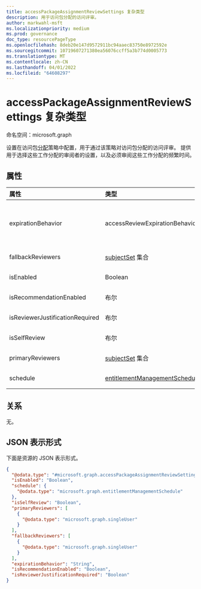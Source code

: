 ```yaml
---
title: accessPackageAssignmentReviewSettings 复杂类型
description: 用于访问包分配的访问评审。
author: markwahl-msft
ms.localizationpriority: medium
ms.prod: governance
doc_type: resourcePageType
ms.openlocfilehash: 8deb20e147d9572911bc94aaec83750e8972592e
ms.sourcegitcommit: 10719607271380ea56076ccff5a3b774d0005773
ms.translationtype: MT
ms.contentlocale: zh-CN
ms.lasthandoff: 04/01/2022
ms.locfileid: "64608297"
---
```

# <a name="accesspackageassignmentreviewsettings-complex-type"></a>accessPackageAssignmentReviewSettings 复杂类型

命名空间：microsoft.graph

设置在访问包[分配](accesspackageassignmentpolicy.md)策略中配置，用于通过该策略对访问包分配的访问评审。 提供用于选择这些工作分配的审阅者的设置，以及必须审阅这些工作分配的频繁时间。

## <a name="properties"></a>属性
|属性|类型|Description|
|:---|:---|:---|
|expirationBehavior|accessReviewExpirationBehavior|在未审查访问权限时要应用的默认决定。 可能的值包括 `keepAccess`、`removeAccess`、`acceptAccessRecommendation`、`unknownFutureValue`。|
|fallbackReviewers|[subjectSet](../resources/subjectset.md) 集合|此集合指定在主要审阅者未回复时将成为回退审阅者的用户。|
|isEnabled|Boolean|如果 `true`为 ，则通过此策略分配需要访问评审。|
|isRecommendationEnabled|布尔|指定是否向审阅者显示建议。 默认值为 `true`。|
|isReviewerJustificationRequired|布尔|指定审阅者是否必须提供审批理由。 默认值为 `true`。|
|isSelfReview|布尔|指定主体是否可以审阅其自己的工作分配。|
|primaryReviewers|[subjectSet](../resources/subjectset.md) 集合|此集合指定将审阅访问包分配的用户或用户组。|
|schedule|[entitlementManagementSchedule](../resources/entitlementmanagementschedule.md)|第一次审阅应何时开始以及应重复出现多久。|

## <a name="relationships"></a>关系
无。
## <a name="json-representation"></a>JSON 表示形式
下面是资源的 JSON 表示形式。
<!-- {
  "blockType": "resource",
  "@odata.type": "microsoft.graph.accessPackageAssignmentReviewSettings"
}
-->
``` json
{
  "@odata.type": "#microsoft.graph.accessPackageAssignmentReviewSettings",
  "isEnabled": "Boolean",
  "schedule": {
    "@odata.type": "microsoft.graph.entitlementManagementSchedule"
  },
  "isSelfReview": "Boolean",
  "primaryReviewers": [
    {
      "@odata.type": "microsoft.graph.singleUser"
    }
  ],
  "fallbackReviewers": [
    {
      "@odata.type": "microsoft.graph.singleUser"
    }
  ],
  "expirationBehavior": "String",
  "isRecommendationEnabled": "Boolean",
  "isReviewerJustificationRequired": "Boolean"
}
```


